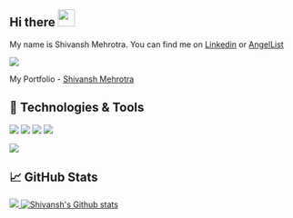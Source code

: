 
## Hi there <img src="https://raw.githubusercontent.com/MartinHeinz/MartinHeinz/master/wave.gif" width="30px">
My name is Shivansh Mehrotra. You can find me on [Linkedin](https://www.linkedin.com/in/shivansh-mehrotra-a5b0b9171/) or
[AngelList](https://angel.co/u/shivansh-mehrotra)

![](https://komarev.com/ghpvc/?username=Shivanshdev12&color=2bbc8a&style=flat)

My Portfolio - [Shivansh Mehrotra](https://shivansh.surge.sh)

## 🔧 Technologies & Tools
![](https://img.shields.io/badge/Editor-VScode-informational?style=flat&logo=visual-studio-code&logoColor=white&color=2bbc8a)
![](https://img.shields.io/badge/Code-Cpp-informational?style=flat&logo=c%2B%2B&logoColor=white&color=2bbc8a)
![](https://img.shields.io/badge/Code-JavaScript-informational?style=flat&logo=javascript&logoColor=white&color=2bbc8a)
![](https://img.shields.io/badge/Code-Reactjs-informational?style=flat&logo=React&logoColor=white&color=2bbc8a)
<!-- ![](https://img.shields.io/badge/Tools-Nodejs-informational?style=flat&logo=Node.js&logoColor=white&color=2bbc8a) -->
<!-- ![](https://img.shields.io/badge/Tools-MongoDB-informational?style=flat&logo=mongoDB&logoColor=white&color=2bbc8a) -->
![](https://img.shields.io/badge/Tools-Git-informational?style=flat&logo=Git&logoColor=white&color=2bbc8a)

## &#x1f4c8; GitHub Stats

<a href="https://github.com/Shivanshdev12/Shivanshdev12">
  <img src="https://github-readme-stats.vercel.app/api/top-langs/?username=Shivanshdev12&bg_color=282C34&text_color=ffffff" />
</a>
<a href="https://github.com/Shivanshdev12/Shivanshdev12">
  <img src="https://github-readme-stats.vercel.app/api?username=Shivanshdev12&hide=stars&show_icons=true&bg_color=282C34&text_color=ffffff&line_height=27" alt="Shivansh's Github stats" />
</a>


<!-- links to your social media accounts -->

[1]: https://github.com/Shivanshdev12
[2]: https://www.linkedin.com/in/shivansh-mehrotra-a5b0b9171/


<!-- Resources -->
<!-- Icons: https://simpleicons.org/ -->
<!-- GitHub Stats: https://github.com/anuraghazra/github-readme-stats -->
<!-- Emojis: https://emojipedia.org/emoji/ -->
<!-- HTML Emojis: https://www.fileformat.info/index.htm -->
<!-- Shields: https://shields.io/ -->
<!-- Awesome GitHub Profile README: https://github.com/abhisheknaiidu/awesome-github-profile-readme -->
